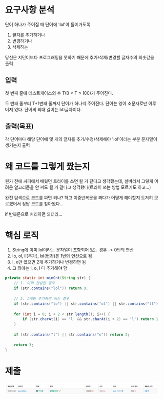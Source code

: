 # 요구사항 분석

단어 하나가 주어질 때 단어에 'lol'이 들어가도록

1. 글자를 추가하거나
2. 변경하거나
3. 삭제하는

당신은 지민이보다 프로그래밍을 못하기 때문에 추가/삭제/변경할 글자수의 최솟값을 출력

## 입력

첫 번째 줄에 테스트케이스의 수 T(0 < T ≤ 100)가 주어진다.

두 번째 줄부터 T+1번째 줄까지 단어가 하나씩 주어진다. 단어는 영어 소문자로만 이루어져 있다. 단어의 최대 길이는 50글자이다.

## 출력(목표)

각 단어마다 해당 단어에 몇 개의 글자를 추가/수정/삭제해야 'lol'이라는 부분 문자열이 생기는지 출력

# 왜 코드를 그렇게 짰는지

뭔가 전에 싸피에서 배웠던 트라이를 쓰면 될 거 같다고 생각했는데, 실버라서 그렇게 어려운 알고리즘을 안 써도 될 거 같다고 생각했다(트라이 쓰는 방법 모르기도 하고...)

완전 탐색으로 코드를 짜면 되나? 하고 이중반복문을 짜다가 어떻게 해야할지 도저히 모르겠어서 정답 코드를 찾아봤다...

if 반복문으로 처리하면 되더라...

# 핵심 로직

1. String에 이미 lol이라는 문자열이 포함되어 있는 경우 -> 0번의 연산
2. lo, ol, ll(추가), lxl(변경)은 1번의 연산으로 됨
3. l, o만 있으면 2개 추가하거나 변경하면 됨
4. 그 외에는 l, o, l 다 추가해야 함

```java
private static int minCnt(String str) {
    // 1. 이미 완성된 경우
    if (str.contains("lol")) return 0;

    // 2. 1개만 추가하면 되는 경우
    if (str.contains("lo") || str.contains("ol") || str.contains("ll")) return 1;

    for (int i = 0; i + 2 < str.length(); i++) {
        if (str.charAt(i) == 'l' && str.charAt(i + 2) == 'l') return 1;
    }

    if (str.contains("l") || str.contains("o")) return 2;

    return 3;
}
```

# 제출

![img.png](Attached/boj_11140_1.png)